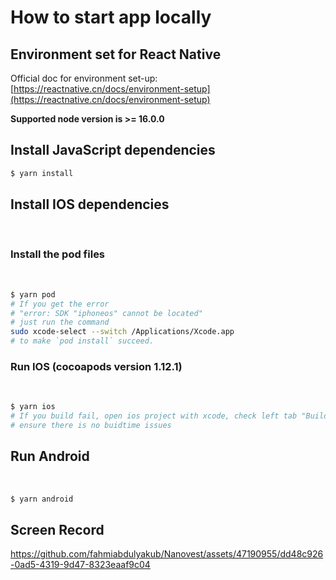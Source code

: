 # How to start app locally

## Environment set for React Native

Official doc for environment set-up: [https://reactnative.cn/docs/environment-setup](https://reactnative.cn/docs/environment-setup)

**Supported node version is >= 16.0.0**

## Install JavaScript dependencies

```bash
$ yarn install
```

## Install IOS dependencies

<br/>

### **Install the pod files**

<br/>

```bash
$ yarn pod
# If you get the error
# "error: SDK "iphoneos" cannot be located"
# just run the command
sudo xcode-select --switch /Applications/Xcode.app
# to make `pod install` succeed.
```

### **Run IOS (cocoapods version 1.12.1)**

<br/>

```bash
$ yarn ios
# If you build fail, open ios project with xcode, check left tab "Buildtime"
# ensure there is no buidtime issues
```

## **Run Android**

<br />

```bash
$ yarn android
```
## **Screen Record**

https://github.com/fahmiabdulyakub/Nanovest/assets/47190955/dd48c926-0ad5-4319-9d47-8323eaaf9c04

<br />

